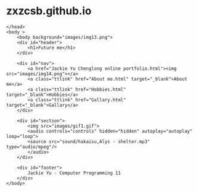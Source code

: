 # zxzcsb.github.io
<!DoCTYPE html>
<html>
	<head>
		<style>
		a:link {
				Color:white;
		}
		a:visited {
				color: white;
		}
		#header {
			background-color:black;
			color:white;
			text-align:center;
			padding:5px;
		}
		#nav {
		    line-height:40px;
		    background-color:#9b9b9b;
		    height:900px;
		    width:100px;
		    float:left;
		    padding:5px;	      
		}
		#section {
		    width:600px;
		    float:left;
		    padding:10px;	 	 
		}
		#footer {
			background-color:black;
			color:white;
			clear:both;
			text-align:center;
			padding:5px;	 	 
		}
		</style>
		<style type="text/css">
			.ttlink{
				text-decoration: none;
			}
			 </style>		
	
	</head>
	<body >
		<body background="images/img13.png">
		<div id="header">
			<h1>Future me</h1>
		</div>
			
		<div id="nav">
			<a href="Jackie Yu Chenglong online portfolio.html"><img src="images/img14.png"></a>
			<a class="ttlink" href="About me.html" target="_blank">About me</a>
			<a class="ttlink" href="Hobbies.html" target="_blank">Hobbies</a>
			<a class="ttlink" href="Gallary.html" target="_blank">Gallary</a>
		</div>
			
		<div id="section">
			<img src="images/gif1.gif">
			<audio controls="controls" hidden="hidden" autoplay="autoplay" loop="loop">
			<source src="sound/hakaisu,Alys - shelter.mp3" type="audio/mpeg"/>
			</audio>
		</div>
			
		<div id="footer">
			Jackie Yu - Computer Programming 11
		</div>
	</body>
</html>
